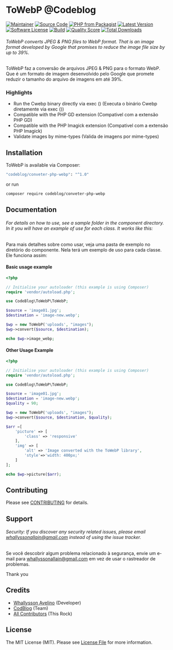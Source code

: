 # ToWebP @Codeblog 

[![Maintainer](http://img.shields.io/badge/maintainer-@whallysson-blue.svg?style=flat-square)](https://twitter.com/whallysson)
[![Source Code](http://img.shields.io/badge/source-codeblog/conveterphpwebp-blue.svg?style=flat-square)](https://github.com/whallysson/conveter-php-webp)
[![PHP from Packagist](https://img.shields.io/packagist/php-v/codeblog/conveter-php-webp.svg?style=flat-square)](https://packagist.org/packages/codeblog/conveter-php-webp)
[![Latest Version](https://img.shields.io/github/release/whallysson/conveter-php-webp.svg?style=flat-square)](https://github.com/whallysson/conveter-php-webp/releases)
[![Software License](https://img.shields.io/badge/license-MIT-brightgreen.svg?style=flat-square)](LICENSE)
[![Build](https://img.shields.io/scrutinizer/build/g/whallysson/conveter-php-webp.svg?style=flat-square)](https://scrutinizer-ci.com/g/whallysson/conveter-php-webp)
[![Quality Score](https://img.shields.io/scrutinizer/g/whallysson/conveter-php-webp.svg?style=flat-square)](https://scrutinizer-ci.com/g/whallysson/conveter-php-webp)
[![Total Downloads](https://img.shields.io/packagist/dt/codeblog/conveter-php-webp.svg?style=flat-square)](https://packagist.org/packages/codeblog/conveter-php-webp)

###### ToWebP converts JPEG & PNG files to WebP format. That is an image format developed by Google that promises to reduce the image file size by up to 39%.

ToWebP faz a conversão de arquivos JPEG & PNG para o formato WebP. Que é um formato de imagem desenvolvido pelo Google que promete reduzir o tamanho do arquivo de imagens em até 39%.


### Highlights

- Run the Cwebp binary directly via exec () (Executa o binário Cwebp diretamente via exec ())
- Compatible with the PHP GD extension (Compativel com a extensão PHP GD)
- Compatible with the PHP Imagick extension (Compativel com a extensão PHP Imagick)
- Validate images by mime-types (Valida de imagens por mime-types)

## Installation

ToWebP is available via Composer:

```bash
"codeblog/conveter-php-webp": "^1.0"
```

or run

```bash
composer require codeblog/conveter-php-webp
```

## Documentation

###### For details on how to use, see a sample folder in the component directory. In it you will have an example of use for each class. It works like this:

Para mais detalhes sobre como usar, veja uma pasta de exemplo no diretório do componente. Nela terá um exemplo de uso para cada classe. Ele funciona assim:

#### Basic usage example

```php
<?php

// Initialise your autoloader (this example is using Composer)
require 'vendor/autoload.php';

use CodeBlog\ToWebP\ToWebP;

$source = 'image01.jpg';
$destination = 'image-new.webp';

$wp = new ToWebP('uploads', "images");
$wp->convert($source, $destination);

echo $wp->image_webp;
```

#### Other Usage Example

```php
<?php

// Initialise your autoloader (this example is using Composer)
require 'vendor/autoload.php';

use CodeBlog\ToWebP\ToWebP;

$source = 'image01.jpg';
$destination = 'image-new.webp';
$quality = 90;

$wp = new ToWebP('uploads', "images");
$wp->convert($source, $destination, $quality);

$arr =[
    'picture' => [
        'class' => 'responsive'
    ],
    'img' => [
        'alt' => 'Image converted with the ToWebP library',
        'style'=>'width: 400px;'
    ]
];

echo $wp->picture($arr);
```

## Contributing

Please see [CONTRIBUTING](https://github.com/whallysson/conveter-php-webp/blob/master/CONTRIBUTING.md) for details.

## Support

###### Security: If you discover any security related issues, please email whallyssonallain@gmail.com instead of using the issue tracker.

Se você descobrir algum problema relacionado à segurança, envie um e-mail para whallyssonallain@gmail.com em vez de usar o rastreador de problemas.

Thank you

## Credits

- [Whallysson Avelino](https://github.com/whallysson) (Developer)
- [CodBlog](https://github.com/whallysson) (Team)
- [All Contributors](https://github.com/whallysson/conveter-php-webp/contributors) (This Rock)

## License

The MIT License (MIT). Please see [License File](https://github.com/whallysson/conveter-php-webp/blob/master/LICENSE) for more information.
